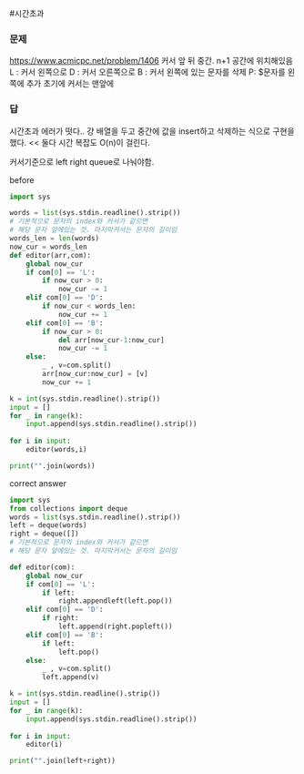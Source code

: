 #시간초과
### 문제
https://www.acmicpc.net/problem/1406
커서 앞 뒤 중간. n+1 공간에 위치해있음
L : 커서 왼쪽으로
D : 커서 오른쪽으로
B : 커서 왼쪽에 있는 문자를 삭제
P: $문자를 왼쪽에 추가
초기에 커서는 맨앞에

### 답
시간초과 에러가 떳다..
걍 배열을 두고 중간에 값을 insert하고 삭제하는 식으로 구현을 했다. << 둘다 시간 복잡도 O(n)이 걸린다.

커서기준으로 left right queue로 나눠야함.

before
```python
import sys

words = list(sys.stdin.readline().strip())
# 기본적으로 문자의 index와 커서가 같으면
# 해당 문자 앞에있는 것. 마지막커서는 문자의 길이임
words_len = len(words)
now_cur = words_len
def editor(arr,com):
    global now_cur
    if com[0] == 'L':
        if now_cur > 0:
            now_cur -= 1
    elif com[0] == 'D':
        if now_cur < words_len:
            now_cur += 1
    elif com[0] == 'B':
        if now_cur > 0:
            del arr[now_cur-1:now_cur]
            now_cur -= 1
    else:
        _ , v=com.split()
        arr[now_cur:now_cur] = [v]
        now_cur += 1

k = int(sys.stdin.readline().strip())
input = []
for _ in range(k):
    input.append(sys.stdin.readline().strip())
    
for i in input:
    editor(words,i)

print("".join(words))

```

correct answer
```python
import sys
from collections import deque
words = list(sys.stdin.readline().strip())
left = deque(words)
right = deque([])
# 기본적으로 문자의 index와 커서가 같으면
# 해당 문자 앞에있는 것. 마지막커서는 문자의 길이임

def editor(com):
    global now_cur
    if com[0] == 'L':
        if left:
            right.appendleft(left.pop())
    elif com[0] == 'D':
        if right:
            left.append(right.popleft())
    elif com[0] == 'B':
        if left:
            left.pop()
    else:
        _ , v=com.split()
        left.append(v)

k = int(sys.stdin.readline().strip())
input = []
for _ in range(k):
    input.append(sys.stdin.readline().strip())
    
for i in input:
    editor(i)

print("".join(left+right))


```